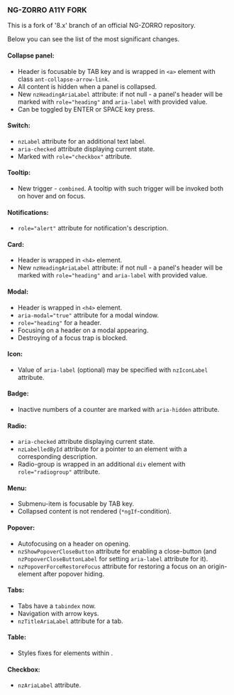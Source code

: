 ### NG-ZORRO A11Y FORK

This is a fork of '8.x' branch of an official NG-ZORRO repository.

Below you can see the list of the most significant changes.

#### Collapse panel:
+ Header is focusable by TAB key and is wrapped in `<a>` element with class `ant-collapse-arrow-link`.
+ All content is hidden when a panel is collapsed.
+ New `nzHeadingAriaLabel` attribute: if not null - a panel's header will be marked with `role="heading"` and `aria-label` with provided value.
+ Can be toggled by ENTER or SPACE key press.

#### Switch:
+ `nzLabel` attribute for an additional text label.
+ `aria-checked` attribute displaying current state.
+ Marked with `role="checkbox"` attribute.

#### Tooltip:
+ New trigger - `combined`. A tooltip with such trigger will be invoked both on hover and on focus.

#### Notifications:
+ `role="alert"` attribute for notification's description.

#### Card:
+ Header is wrapped in `<h4>` element.
+ New `nzHeadingAriaLabel` attribute: if not null - a panel's header will be marked with `role="heading"` and `aria-label` with provided value.

#### Modal:
+ Header is wrapped in `<h4>` element.
+ `aria-modal="true"` attribute for a modal window.
+ `role="heading"` for a header.
+ Focusing on a header on a modal appearing. 
+ Destroying of a focus trap is blocked.

#### Icon:
+ Value of `aria-label` (optional) may be specified with `nzIconLabel` attribute.

#### Badge:
+ Inactive numbers of a counter are marked with `aria-hidden` attribute.

#### Radio:
+ `aria-checked` attribute displaying current state.
+ `nzLabelledById` attribute for a pointer to an element with a corresponding description.
+ Radio-group is wrapped in an additional `div` element with `role="radiogroup"` attribute.

#### Menu:
+ Submenu-item is focusable by TAB key.
+ Collapsed content is not rendered (`*ngIf`-condition).

#### Popover:
+ Autofocusing on a header on opening.
+ `nzShowPopoverCloseButton` attribute for enabling a close-button (and `nzPopoverCloseButtonLabel` for setting `aria-label` attribute for it).
+ `nzPopoverForceRestoreFocus` attribute for restoring a focus on an origin-element after popover hiding.

#### Tabs:
+ Tabs have a `tabindex` now.
+ Navigation with arrow keys.
+ `nzTitleAriaLabel` attribute for a tab.

#### Table:
+ Styles fixes for <th> elements within <tbody>.

#### Checkbox:
+ `nzAriaLabel` attribute.